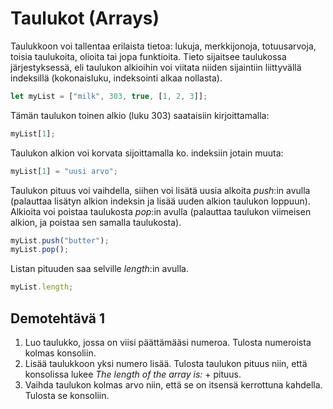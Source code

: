 # Taulukot (Arrays)


Taulukkoon voi tallentaa erilaista tietoa: lukuja, merkkijonoja, totuusarvoja, toisia taulukoita, olioita tai jopa funktioita. Tieto sijaitsee taulukossa järjestyksessä, eli taulukon alkioihin voi viitata niiden sijaintiin liittyvällä indeksillä (kokonaisluku, indeksointi alkaa nollasta).

```js
let myList = ["milk", 303, true, [1, 2, 3]];
```

Tämän taulukon toinen alkio (luku 303) saataisiin kirjoittamalla:

```js
myList[1];
```

Taulukon alkion voi korvata sijoittamalla ko. indeksiin jotain muuta:

```js
myList[1] = "uusi arvo";
```

Taulukon pituus voi vaihdella, siihen voi lisätä uusia alkoita *push*:in avulla (palauttaa lisätyn alkion indeksin ja lisää uuden alkion taulukon loppuun). Alkioita voi poistaa taulukosta *pop*:in avulla (palauttaa taulukon viimeisen alkion, ja poistaa sen samalla taulukosta).

```js
myList.push("butter");
myList.pop();
```

Listan pituuden saa selville *length*:in avulla.

```js
myList.length;
```

## Demotehtävä 1

1. Luo taulukko, jossa on viisi päättämääsi numeroa. Tulosta numeroista kolmas konsoliin.
2. Lisää taulukkoon yksi numero lisää. Tulosta taulukon pituus niin, että konsolissa lukee *The length of the array is:* + pituus.
3. Vaihda taulukon kolmas arvo niin, että se on itsensä kerrottuna kahdella. Tulosta se konsoliin.
